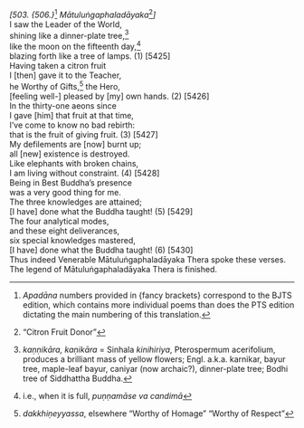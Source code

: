 *\[503. {506.}*[^1] *Mātuluṅgaphaladāyaka*[^2]*\]*  
I saw the Leader of the World,  
shining like a dinner-plate tree,[^3]  
like the moon on the fifteenth day,[^4]  
blazing forth like a tree of lamps. (1) \[5425\]  
Having taken a citron fruit  
I \[then\] gave it to the Teacher,  
he Worthy of Gifts,[^5] the Hero,  
\[feeling well-\] pleased by \[my\] own hands. (2) \[5426\]  
In the thirty-one aeons since  
I gave \[him\] that fruit at that time,  
I’ve come to know no bad rebirth:  
that is the fruit of giving fruit. (3) \[5427\]  
My defilements are \[now\] burnt up;  
all \[new\] existence is destroyed.  
Like elephants with broken chains,  
I am living without constraint. (4) \[5428\]  
Being in Best Buddha’s presence  
was a very good thing for me.  
The three knowledges are attained;  
\[I have\] done what the Buddha taught! (5) \[5429\]  
The four analytical modes,  
and these eight deliverances,  
six special knowledges mastered,  
\[I have\] done what the Buddha taught! (6) \[5430\]  
Thus indeed Venerable Mātuluṅgaphaladāyaka Thera spoke these verses.  
The legend of Mātuluṅgaphaladāyaka Thera is finished.  
[^1]: *Apadāna* numbers provided in {fancy brackets} correspond to the
    BJTS edition, which contains more individual poems than does the PTS
    edition dictating the main numbering of this translation.  
[^2]: “Citron Fruit Donor”  
[^3]: *kaṇṇikāra, kaṇikāra* = Sinhala *kinihiriya*, Pterospermum
    acerifolium, produces a brilliant mass of yellow flowers; Engl.
    a.k.a. karnikar, bayur tree, maple-leaf bayur, caniyar (now
    archaic?), dinner-plate tree; Bodhi tree of Siddhattha Buddha.  
[^4]: i.e., when it is full, *puṇṇamāse va candimā*  
[^5]: *dakkhiṇeyyassa*, elsewhere “Worthy of Homage” “Worthy of Respect”
